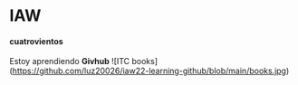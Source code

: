 # IAW
#### cuatrovientos
Estoy aprendiendo **Givhub**
![ITC books] (https://github.com/luz20026/iaw22-learning-github/blob/main/books.jpg)
